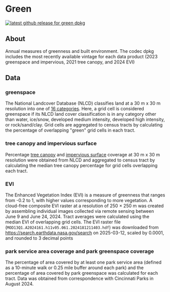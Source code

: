 # Green

[![latest github release for green dpkg](https://img.shields.io/github/v/release/geomarker-io/codec?sort=date&filter=green-*&display_name=tag&label=%5B%E2%98%B0%5D&labelColor=%238CB4C3&color=%23396175)](https://github.com/geomarker-io/codec/releases?q=green&expanded=false)

## About

Annual measures of greenness and built environment. The codec dpkg includes the most recently available vintage for each data product (2023 greenspace and impervious, 2021 tree canopy, and 2024 EVI)

## Data

### greenspace 

The National Landcover Database (NLCD) classifies land at a 30 m x 30 m resolution into one of [16 categories](https://www.mrlc.gov/data/type/land-cover). Here, a grid cell is considered greenspace if its NLCD land cover classification is in any category other than water, ice/snow, developed medium intensity, developed high intensity, or rock/sand/clay. Grid cells are aggregated to census tracts by calculating the percentage of overlapping "green" grid cells in each tract.

### tree canopy and impervious surface

Percentage [tree canopy](https://www.mrlc.gov/data/type/tree-canopy) and [impervious surface](https://www.mrlc.gov/data/type/fractional-impervious-surface) coverage at 30 m x 30 m resolution were obtained from NLCD and aggregated to census tract by calculating the median tree canopy percentage for grid cells overlapping each tract.

### EVI

The Enhanced Vegetation Index (EVI) is a measure of greenness that ranges from -0.2 to 1, with higher values corresponding to more vegetation. A cloud-free composite EVI raster at a resolution of 250 × 250 m was created by assembling individual images collected via remote sensing between June 9 and June 24, 2024. Tract averages were calculated using the median EVI of overlapping grid cells. The EVI raster file (`MOD13Q1.A2024161.h11v05.061.2024181211403.hdf`) was downloaded from https://search.earthdata.nasa.gov/search on 2025-03-12, scaled by 0.0001, and rounded to 3 decimal points 

### park service area coverage and park greenspace coverage

The percentage of area covered by at least one park service area (defined as a 10-minute walk or 0.25 mile buffer around each park) and the percentage of area covered by park greenspace was calculated for each tract. Data was obtained from correspondence with Cincinnati Parks in August 2024.